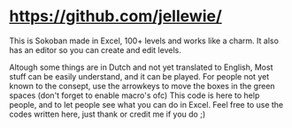 # https://github.com/jellewie/

This is Sokoban made in Excel, 100+ levels and works like a charm. 
It also has an editor so you can create and edit levels.

Altough some things are in Dutch and not yet translated to English, Most stuff can be easily understand, and it can be played.
For people not yet known to the consept, use the arrowkeys to move the boxes in the green spaces (don't forget to enable macro's ofc)
This code is here to help people, and to let people see what you can do in Excel. Feel free to use the codes written here, just thank or credit me if you do ;)
